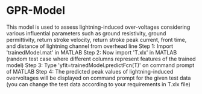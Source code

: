 # GPR-Model
This model is used to assess lightning-induced over-voltages considering various influential parameters such as ground resistivity, ground permittivity, return stroke velocity, return stroke peak current, front time, and distance of lightning channel from overhead line
Step 1: Import 'trainedModel.mat' in MATLAB 
Step 2: Now import 'T.xlx' in MATLAB (random test case where different columns represent features of the trained model)
Step 3: Type 'yfit=trainedModel.predictFcn(T)' on command prompt of MATLAB
Step 4: The predicted peak values of lightning-induced overvoltages will be displayed on command prompt for the given test data (you can change the test data according to your requirements in T.xlx file)
